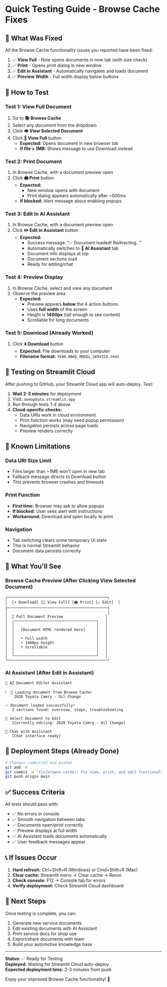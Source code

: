 # Quick Testing Guide - Browse Cache Fixes

## 🎯 What Was Fixed

All the Browse Cache functionality issues you reported have been fixed:

1. ✅ **View Full** - Now opens documents in new tab (with size check)
2. ✅ **Print** - Opens print dialog in new window
3. ✅ **Edit in Assistant** - Automatically navigates and loads document
4. ✅ **Preview Width** - Full width display below buttons

## 🧪 How to Test

### Test 1: View Full Document

1. Go to **📚 Browse Cache**
2. Select any document from the dropdown
3. Click **👁️ View Selected Document**
4. Click **🚀 View Full** button
   - **Expected:** Opens document in new browser tab
   - **If file > 1MB:** Shows message to use Download instead

### Test 2: Print Document

1. In Browse Cache, with a document preview open
2. Click **🖨️ Print** button
   - **Expected:** 
     - New window opens with document
     - Print dialog appears automatically after ~500ms
   - **If blocked:** Alert message about enabling popups

### Test 3: Edit in AI Assistant

1. In Browse Cache, with a document preview open
2. Click **✏️ Edit in Assistant** button
   - **Expected:**
     - Success message: "✅ Document loaded! Redirecting..."
     - Automatically switches to **💬 AI Assistant** tab
     - Document info displays at top
     - Document sections load
     - Ready for editing/chat

### Test 4: Preview Display

1. In Browse Cache, select and view any document
2. Observe the preview area
   - **Expected:**
     - Preview appears **below** the 4 action buttons
     - Uses **full width** of the screen
     - Height is **1400px** (tall enough to see content)
     - Scrollable for long documents

### Test 5: Download (Already Worked)

1. Click **⬇️ Download** button
   - **Expected:** File downloads to your computer
   - **Filename format:** `YEAR_MAKE_MODEL_SERVICE.html`

## 📱 Testing on Streamlit Cloud

After pushing to GitHub, your Streamlit Cloud app will auto-deploy. Test:

1. **Wait 2-3 minutes** for deployment
2. Visit: `swoopdata.streamlit.app`
3. Run through tests 1-4 above
4. **Cloud-specific checks:**
   - Data URIs work in cloud environment
   - Print function works (may need popup permission)
   - Navigation persists across page loads
   - Preview renders correctly

## 🐛 Known Limitations

### Data URI Size Limit
- Files larger than ~1MB won't open in new tab
- Fallback message directs to Download button
- This prevents browser crashes and timeouts

### Print Function
- **First time:** Browser may ask to allow popups
- **If blocked:** User sees alert with instructions
- **Workaround:** Download and open locally to print

### Navigation
- Tab switching clears some temporary UI state
- This is normal Streamlit behavior
- Document data persists correctly

## 🎨 What You'll See

### Browse Cache Preview (After Clicking View Selected Document)

```
┌─────────────────────────────────────────────┐
│  [⬇️ Download] [🚀 View Full] [🖨️ Print] [✏️ Edit]  │
├─────────────────────────────────────────────┤
│                                             │
│  📄 Full Document Preview                   │
│  ┌─────────────────────────────────────┐   │
│  │                                     │   │
│  │   [Document HTML rendered here]     │   │
│  │                                     │   │
│  │   • Full width                      │   │
│  │   • 1400px height                   │   │
│  │   • Scrollable                      │   │
│  │                                     │   │
│  └─────────────────────────────────────┘   │
└─────────────────────────────────────────────┘
```

### AI Assistant (After Edit in Assistant)

```
💬 AI Document Editor Assistant

ℹ️  📄 Loading document from Browse Cache: 
    2020 Toyota Camry - Oil Change

✅ Document loaded successfully! 
   3 sections found: overview, steps, troubleshooting

📄 Select Document to Edit
   [Currently editing: 2020 Toyota Camry - Oil Change]

💬 Chat with Assistant
   [Chat interface ready]
```

## 🚀 Deployment Steps (Already Done)

```bash
# Changes committed and pushed
git add -A
git commit -m "fix(browse-cache): Fix view, print, and edit functionality"
git push origin main
```

## ✅ Success Criteria

All tests should pass with:
- ✅ No errors in console
- ✅ Smooth navigation between tabs
- ✅ Documents open/print correctly
- ✅ Preview displays at full width
- ✅ AI Assistant loads documents automatically
- ✅ User feedback messages appear

## 📞 If Issues Occur

1. **Hard refresh:** Ctrl+Shift+R (Windows) or Cmd+Shift+R (Mac)
2. **Clear cache:** Streamlit menu → Clear cache → Rerun
3. **Check console:** F12 → Console tab for errors
4. **Verify deployment:** Check Streamlit Cloud dashboard

## 🎉 Next Steps

Once testing is complete, you can:
1. Generate new service documents
2. Edit existing documents with AI Assistant
3. Print service docs for shop use
4. Export/share documents with team
5. Build your automotive knowledge base

---

**Status:** ✅ Ready for Testing  
**Deployed:** Waiting for Streamlit Cloud auto-deploy  
**Expected deployment time:** 2-3 minutes from push

Enjoy your improved Browse Cache functionality! 🚀
